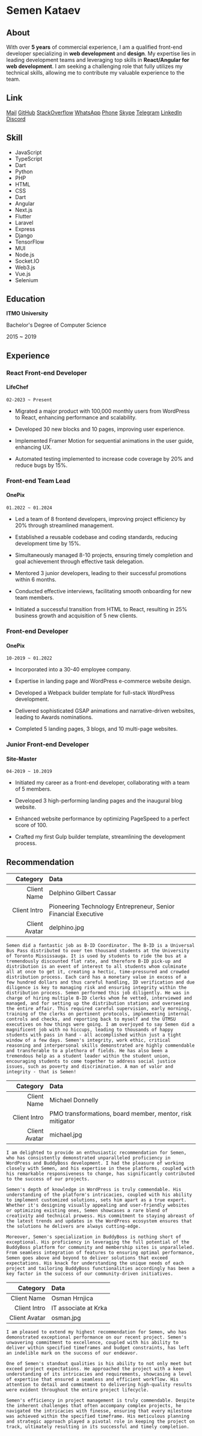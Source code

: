 # Semen Kataev

## About

With over **5 years** of commercial experience, I am a qualified front-end developer specializing in **web development** and **design**. My expertise lies in leading development teams and leveraging top skills in **React/Angular for web development**. I am seeking a challenging role that fully utilizes my technical skills, allowing me to contribute my valuable experience to the team.

## Link

[Mail](mailto:simonkataev23@gmail.com)
[GitHub](https://github.com/semenkataev)
[StackOverflow](https://stackoverflow.com/users/23384527/simon-kataev)
[WhatsApp](https://wa.me/905346584701)
[Phone](tel:+905346584701)
[Skype](skype:live:.cid.22cc1bd7c5d64b3d)
[Telegram](https://t.me/silvani777)
[LinkedIn](https://www.linkedin.com/in/simon-kataev/)
[Discord](https://discord.gg/jRrTSsND)

## Skill

- JavaScript
- TypeScript
- Dart
- Python
- PHP
- HTML
- CSS
- Dart
- Angular
- Next.js
- Flutter
- Laravel
- Express
- Django
- TensorFlow
- MUI
- Node.js
- Socket.IO
- Web3.js
- Vue.js
- Selenium

## Education

**ITMO University**

Bachelor's Degree of Computer Science

2015 ~ 2019

## Experience

### React Front-end Developer

#### LifeChef

`02-2023 ~ Present`

- Migrated a major product with 100,000 monthly users from WordPress to React, enhancing performance and scalability.

- Developed 30 new blocks and 10 pages, improving user experience.

- Implemented Framer Motion for sequential animations in the user guide, enhancing UX.

- Automated testing implemented to increase code coverage by 20% and reduce bugs by 15%.

### Front-end Team Lead

#### OnePix

`01.2022 ~ 01.2024`

- Led a team of 8 frontend developers, improving project efficiency by 20% through streamlined management.

- Established a reusable codebase and coding standards, reducing development time by 15%.

- Simultaneously managed 8-10 projects, ensuring timely completion and goal achievement through effective task delegation.

- Mentored 3 junior developers, leading to their successful promotions within 6 months.

- Conducted effective interviews, facilitating smooth onboarding for new team members.

- Initiated a successful transition from HTML to React, resulting in 25% business growth and acquisition of 5 new clients.

### Front-end Developer

#### OnePix

`10-2019 ~ 01.2022`

- Incorporated into a 30-40 employee company.

- Expertise in landing page and WordPress e-commerce website design.

- Developed a Webpack builder template for full-stack WordPress development.

- Delivered sophisticated GSAP animations and narrative-driven websites, leading to Awards nominations.

- Completed 5 landing pages, 3 blogs, and 10 multi-page websites.

### Junior Front-end Developer

#### Site-Master

`04-2019 ~ 10.2019`

- Initiated my career as a front-end developer, collaborating with a team of 5 members.

- Developed 3 high-performing landing pages and the inaugural blog website.

- Enhanced website performance by optimizing PageSpeed to a perfect score of 100.

- Crafted my first Gulp builder template, streamlining the development process.

## Recommendation

|      Category | Data                                                           |
| ------------: | :------------------------------------------------------------- |
|   Client Name | Delphino Gilbert Cassar                                        |
|  Client Intro | Pioneering Technology Entrepreneur, Senior Financial Executive |
| Client Avatar | delphino.jpg                                                   |

```
Semen did a fantastic job as B-ID Coordinator. The B-ID is a Universal Bus Pass distributed to over ten thousand students at the University of Toronto Mississauga. It is used by students to ride the bus at a tremendously discounted flat rate, and therefore B-ID pick-up and distribution is an event of interest to all students whom culminate all at once to get it, creating a hectic, time-pressured and crowded distribution process. Each card has a monetary value in excess of a few hundred dollars and thus careful handling, ID verification and due diligence is key to managing risk and ensuring integrity within the distribution process. Semen performed this job diligently. He was in charge of hiring multiple B-ID clerks whom he vetted, interviewed and managed, and for setting up the distribution stations and overseeing the entire affair. This required careful supervision, early mornings, training of the clerks on pertinent protocols, implementing internal controls and checks, and reporting back to myself and the UTMSU executives on how things were going. I am overjoyed to say Semen did a magnificent job with no hiccups, leading to thousands of happy students with pass in hand - all accomplished within just a tight window of a few days. Semen's integrity, work ethic, critical reasoning and interpersonal skills demonstrated are highly commendable and transferable to a plethora of fields. He has also been a tremendous help as a student leader within the student union, encouraging students to come together to address social justice issues, such as poverty and discrimination. A man of valor and integrity - that is Semen!
```

|      Category | Data                                                      |
| ------------: | :-------------------------------------------------------- |
|   Client Name | Michael Donnelly                                          |
|  Client Intro | PMO transformations, board member, mentor, risk mitigator |
| Client Avatar | michael.jpg                                               |

```
I am delighted to provide an enthusiastic recommendation for Semen, who has consistently demonstrated unparalleled proficiency in WordPress and BuddyBoss development. I had the pleasure of working closely with Semen, and his expertise in these platforms, coupled with his remarkable responsiveness to change, has significantly contributed to the success of our projects.

Semen's depth of knowledge in WordPress is truly commendable. His understanding of the platform's intricacies, coupled with his ability to implement customized solutions, sets him apart as a true expert. Whether it's designing visually appealing and user-friendly websites or optimizing existing ones, Semen showcases a rare blend of creativity and technical prowess. His commitment to staying abreast of the latest trends and updates in the WordPress ecosystem ensures that the solutions he delivers are always cutting-edge.

Moreover, Semen's specialization in BuddyBoss is nothing short of exceptional. His proficiency in leveraging the full potential of the BuddyBoss platform for community and membership sites is unparalleled. From seamless integration of features to ensuring optimal performance, Semen goes above and beyond to deliver solutions that exceed expectations. His knack for understanding the unique needs of each project and tailoring BuddyBoss functionalities accordingly has been a key factor in the success of our community-driven initiatives.
```

|      Category | Data                 |
| ------------: | :------------------- |
|   Client Name | Osman Hrnjica        |
|  Client Intro | IT associate at Krka |
| Client Avatar | osman.jpg            |

```
I am pleased to extend my highest recommendation for Semen, who has demonstrated exceptional performance on our recent project. Semen's unwavering commitment to excellence, coupled with his ability to deliver within specified timeframes and budget constraints, has left an indelible mark on the success of our endeavor.

One of Semen's standout qualities is his ability to not only meet but exceed project expectations. He approached the project with a keen understanding of its intricacies and requirements, showcasing a level of expertise that ensured a seamless and efficient workflow. His attention to detail and commitment to delivering high-quality results were evident throughout the entire project lifecycle.

Semen's efficiency in project management is truly commendable. Despite the inherent challenges that often accompany complex projects, he navigated the intricacies with finesse, ensuring that every milestone was achieved within the specified timeframe. His meticulous planning and strategic approach played a pivotal role in keeping the project on track, ultimately resulting in its successful and timely completion.


```
